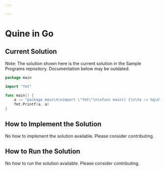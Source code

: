 ```yaml
---

---
```


# Quine in Go

## Current Solution

Note: The solution shown here is the current solution in the Sample Programs repository. Documentation below may be outdated.

```Go
package main

import "fmt"

func main() {
	a := "package main\n\nimport \"fmt\"\n\nfunc main() {\n\ta := %q\n\tfmt.Printf(a, a)\n}\n"
	fmt.Printf(a, a)
}

```

## How to Implement the Solution

No how to implement the solution available. Please consider contributing.

## How to Run the Solution

No how to run the solution available. Please consider contributing.
